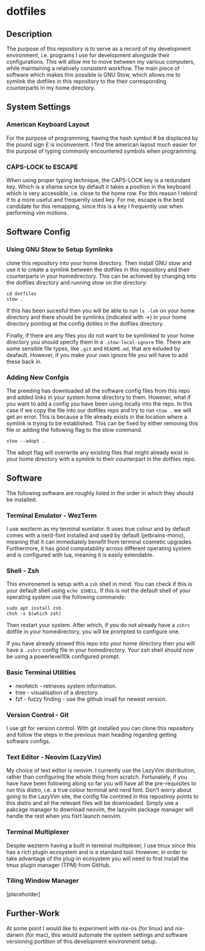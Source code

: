 # dotfiles

## Description
The purpose of this repository is to serve as a record of my development environment, i.e. programs I use for development alongside their configurations. This will allow me to move between my various computers, while maintaining a relatively consistent workflow. The main piece of software which makes this possible is GNU Stow, which allows me to symlink the dotfiles in this repository to the their corresponding counterparts in my home directory.

## System Settings
### American Keyboard Layout
For the purpose of programming, having the hash symbol # be displaced by the pound sign £ is inconvenient. I find the american layout much easier for the purpose of typing commonly encountered symbols when programming.

### CAPS-LOCK to ESCAPE
When using proper typing technique, the CAPS-LOCK key is a redundant key. Which is a shame since by default it takes a position in the keyboard which is very accessible, i.e. close to the home row. For this reason I rebind it to a more useful and frequently used key. For me, escape is the best candidate for this remapping, since this is a key I frequently use when performing vim motions.

## Software Config
### Using GNU Stow to Setup Symlinks 
clone this repository into your home directory. Then install GNU stow and use it to create a symlink between the dotfiles in this repository and their counterparts in your homedirectory. This can be achieved by changing into the dotfiles directory and running stow on the directory:
```
cd dotfiles
stow .
```

If this has been sucesful then you will be able to run `ls -lah` on your home directory and there should be symlinks (indicated with ->) in your home directory pointing at the config dotiles in the dotfiles directory. 

Finally, if there are any files you do not want to be symlinked to your home directory you should specify them in a `.stow-local-ignore` file. There are some sensible file types, like `.git` and `README.md`, that are exluded by deafault. However, if you make your own ignore file you will have to add these back in. 

### Adding New Confgis 
The preeding has downloaded all the software config files from this repo and added links in your system home directory to them. However, what if you want to add a config you have been using locally into the repo. In this case if we copy the file into our dotfiles repo and try to run `stow .` we will get an error. This is because a file already exists in the location where a symlink is trying to be established. This can be fixed by either removing this file or adding the following flag to the stow command. 
```
stow --adopt .
```
The adopt flag will overwrite any existing files that might already exist in your home directory with a symlink to their counterpart in the dotfiles repo.

## Software
The following software are roughly listed in the order in which they should be installed. 

### Terminal Emulator - WezTerm
I use wezterm as my terminal eumlator. It uses true colour and by default comes with a nerd-font installed and used by default (jetbrains-mono), meaning that it can immediately benefit from terminal cosmetic upgrades. Furthermore, it has good compatability across different operating system and is configured with lua, meaning it is easily extendable.

### Shell - Zsh
This environemnt is setup with a `zsh` shell in mind. You can check if this is your default shell using `echo $SHELL`. If this is not the default shell of your operating system use the following commands:
```
sudo apt install zsh
chsh -s $(which zsh)
```
Then restart your system. After which, if you do not already have a `zshrc` dotfile in your homedirectory, you will be prompted to configure one.

If you have already stowed this repo into your home directory then you will have a `.zshrc` config file in your homedirectory. Your zsh shell should now be using a powerlevel10k configured prompt.

### Basic Terminal Utilities
* neofetch - retrieves system information.
* tree - visualisation of a directory.
* fzf - fuzzy finding - use the github insall for newest version.

### Version Control - Git
I use git for version control. With git installed you can clone this repository and follow the steps in the previous main heading regarding getting software configs.


### Text Editor - Neovim (LazyVim)
My choice of text editor is neovim. I currently use the LazyVim distribution, rather than configuring the whole thing from scratch. Fortunately, if you have have been following along so far you will have all the pre-requisites to run this distro, i.e. a true colour terminal and nerd font. Don't worry about going to the LazyVim site, the config file contined in this repostiroy points to this distro and all the relevant files will be downloaded. Simply use a pakcage manager to download neovim, the lazyvim package manager will handle the rest when you fisrt launch neovim.

### Terminal Multiplexer
Despite wezterm having a built in terminal multiplexer, I use tmux since this has a rich plugin ecosystem and is a standard tool. However, in order to take advantage of the plug-in ecosystem you will need to first install the tmux plugin manager (TPM) from GitHub.

### Tiling Window Manager
[placeholder]


## Further-Work
At some point I would like to experiment with nix-os (for linux) and nix-darwin (for mac), this would automate the system settings and software versioning portition of this development environment setup.

